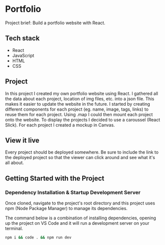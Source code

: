 # Portfolio
Project brief: Build a portfolio website with React. 

## Tech stack
- React
- JavaScript
- HTML
- CSS

## Project

In this project I created my own portfolio website using React. I gathered all the data about each project, location of img files, etc. into a json file. This makes it easier to update the website in the future. I started by creating different components for each project (eg. name, image, tags, links) to reuse them for each project. Using .map I could then mount each project onto the website. To display the projects I decided to use a caroussel (React Slick). For each project I created a mockup in Canvas. 

## View it live
Every project should be deployed somewhere. Be sure to include the link to the deployed project so that the viewer can click around and see what it's all about.


## Getting Started with the Project

### Dependency Installation & Startup Development Server

Once cloned, navigate to the project's root directory and this project uses npm (Node Package Manager) to manage its dependencies.

The command below is a combination of installing dependencies, opening up the project on VS Code and it will run a development server on your terminal.

```bash
npm i && code . && npm run dev
```
